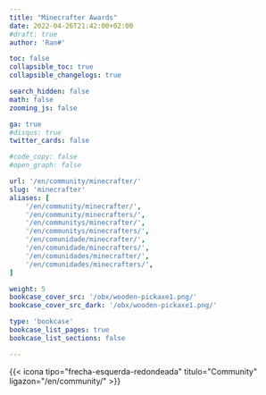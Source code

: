 ```yaml
---
title: "Minecrafter Awards"
date: 2022-04-26T21:42:00+02:00
#draft: true
author: 'Ran#'

toc: false
collapsible_toc: true
collapsible_changelogs: true

search_hidden: false
math: false
zooming_js: false

ga: true
#disqus: true
twitter_cards: false

#code_copy: false
#open_graph: false

url: '/en/community/minecrafter/'
slug: 'minecrafter'
aliases: [
    '/en/community/minecrafter/',
    '/en/community/minecrafters/',
    '/en/communitys/minecrafter/',
    '/en/communitys/minecrafters/',
    '/en/comunidade/minecrafter/',
    '/en/comunidade/minecrafters/',
    '/en/comunidades/minecrafter/',
    '/en/comunidades/minecrafters/',
]

weight: 5
bookcase_cover_src: '/obx/wooden-pickaxe1.png/'
bookcase_cover_src_dark: '/obx/wooden-pickaxe1.png/'

type: 'bookcase'
bookcase_list_pages: true
bookcase_list_sections: false

---
```


{{< icona tipo="frecha-esquerda-redondeada" titulo="Community" ligazon="/en/community/" >}}
